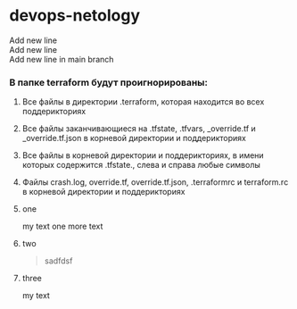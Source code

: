 # devops-netology
Add new line  
Add new line  
Add new line in main branch

### В папке terraform будут проигнорированы:

1. Все файлы в директории .terraform, которая находится во всех поддерикториях
2. Все файлы заканчивающиеся на .tfstate, .tfvars, _override.tf и _override.tf.json в корневой директории и поддерикториях 
3. Все файлы в корневой директории и поддерикториях, в имени которых содержится .tfstate., слева и справа любые символы
4. Файлы crash.log, override.tf, override.tf.json, .terraformrc и terraform.rc в корневой директории и поддерикториях


1. one  

   my text
   one more text
   
1. two

   > sadfdsf
   
1. three

   my text

